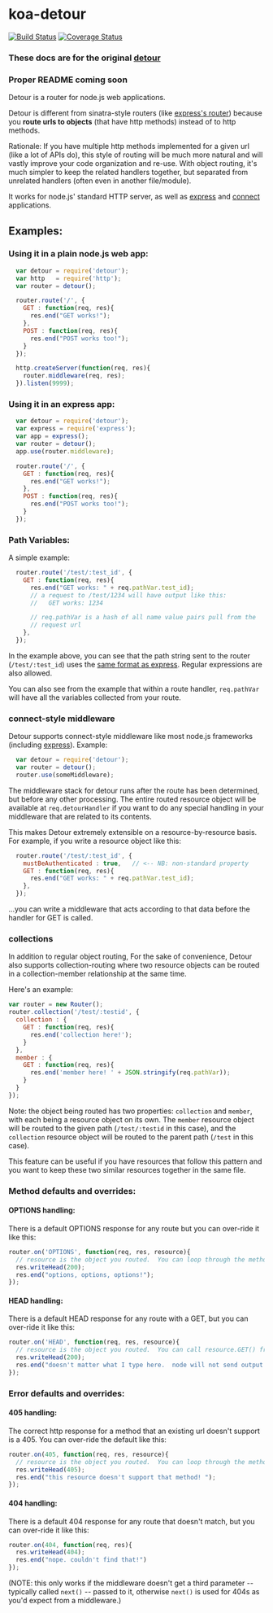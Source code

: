 # koa-detour

[![Build Status](https://travis-ci.org/nickb1080/koa-detour.svg?branch=master)](https://travis-ci.org/nickb1080/koa-detour)
[![Coverage Status](https://coveralls.io/repos/github/nickb1080/koa-detour/badge.svg?branch=master)](https://coveralls.io/github/nickb1080/koa-detour?branch=master)

### These docs are for the original [detour](https://github.com/cainus/detour)
### Proper README coming soon

Detour is a router for node.js web applications.

Detour is different from sinatra-style routers (like [express's router](http://expressjs.com/api.html#app.VERB)) because you **route urls to objects** (that have http methods) instead of to http methods.

Rationale:  If you have multiple http methods implemented for a given url (like a lot of APIs do), this style of routing will be much more natural and will vastly improve your code organization and re-use.  With object routing, it's much simpler to keep the related handlers together, but separated from unrelated handlers (often even in another file/module).

It works for node.js' standard HTTP server, as well as [express](http://expressjs.com) and [connect](http://www.senchalabs.org/connect/) applications.


## Examples:

### Using it in a plain node.js web app:

```javascript
  var detour = require('detour');
  var http   = require('http');
  var router = detour();

  router.route('/', {
    GET : function(req, res){
      res.end("GET works!");
    },
    POST : function(req, res){
      res.end("POST works too!");
    }
  });

  http.createServer(function(req, res){
    router.middleware(req, res);
  }).listen(9999);
```

### Using it in an express app:
```javascript
  var detour = require('detour');
  var express = require('express');
  var app = express();
  var router = detour();
  app.use(router.middleware);

  router.route('/', {
    GET : function(req, res){
      res.end("GET works!");
    },
    POST : function(req, res){
      res.end("POST works too!");
    }
  });

```
### Path Variables:
A simple example:

```javascript
  router.route('/test/:test_id', {
    GET : function(req, res){
      res.end("GET works: " + req.pathVar.test_id);
      // a request to /test/1234 will have output like this:
      //   GET works: 1234

      // req.pathVar is a hash of all name value pairs pull from the
      // request url
    },
  });

```
In the example above, you can see that the path string sent to the router (`/test/:test_id`) uses the [same format as express](http://expressjs.com/api.html#app.VERB).  Regular expressions are also allowed.


You can also see from the example  that within a route handler, `req.pathVar` will have all the variables collected from your route.

### connect-style middleware
Detour supports connect-style middleware like most node.js
frameworks (including [express](http://expressjs.com)).  Example:
```javascript
  var detour = require('detour');
  var router = detour();
  router.use(someMiddleware);
```

The middleware stack for detour runs after the route has been
determined, but before any other processing.  The entire routed resource
object will be available at `req.detourHandler` if you want to do any
special handling in your middleware that are related to its contents.

This makes Detour extremely extensible on a resource-by-resource basis.  For example, if you write a resource object like this:

```javascript
  router.route('/test/:test_id', {
    mustBeAuthenticated : true,   // <-- NB: non-standard property
    GET : function(req, res){
      res.end("GET works: " + req.pathVar.test_id);
    },
  });

```

...you can write a middleware that acts according to that data before the handler
for GET is called.


### collections
In addition to regular object routing, For the sake of convenience, Detour also supports collection-routing where two resource objects can be routed in a
collection-member relationship at the same time.

Here's an example:

```javascript
var router = new Router();
router.collection('/test/:testid', {
  collection : {
    GET : function(req, res){
      res.end('collection here!');
    }
  },
  member : {
    GET : function(req, res){
      res.end('member here! ' + JSON.stringify(req.pathVar));
    }
  }
});
```

Note: the object being routed has two properties: `collection` and
`member`, with each being a resource object on its own.  The `member`
resource object will be routed to the given path (`/test/:testid` in this
case), and the `collection` resource object will be routed to the parent
path (`/test` in this case).

This feature can be useful if you have resources that follow this
pattern and you want to keep these two similar resources together in the same file.


### Method defaults and overrides:

#### OPTIONS handling:
There is a default OPTIONS response for any route but you can over-ride it like this:
```javascript
router.on('OPTIONS', function(req, res, resource){
  // resource is the object you routed.  You can loop through the methods on it here if you want!
  res.writeHead(200);
  res.end("options, options, options!");
});
```

#### HEAD handling:
There is a default HEAD response for any route with a GET, but you can over-ride it like this:
```javascript
router.on('HEAD', function(req, res, resource){
  // resource is the object you routed.  You can call resource.GET() from here if you want!
  res.writeHead(200);
  res.end("doesn't matter what I type here.  node will not send output on a HEAD request")
});
```

### Error defaults and overrides:

#### 405 handling:
The correct http response for a method that an existing url doesn't support is a 405.  You can over-ride the default like this:
```javascript
router.on(405, function(req, res, resource){
  // resource is the object you routed.  You can loop through the methods on it here if you want!
  res.writeHead(405);
  res.end("this resource doesn't support that method! ");
});
```

#### 404 handling:
There is a default 404 response for any route that doesn't match, but you can over-ride it like this:
```javascript
router.on(404, function(req, res){
  res.writeHead(404);
  res.end("nope. couldn't find that!")
});
```
(NOTE: this only works if the middleware doesn't get a third parameter -- typically called `next()` -- passed to it,
otherwise `next()` is used for 404s as you'd expect from a middleware.)
